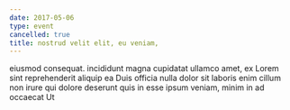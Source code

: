 ```yaml
---
date: 2017-05-06
type: event
cancelled: true
title: nostrud velit elit, eu veniam,
---
```

eiusmod consequat. incididunt magna cupidatat ullamco amet, ex Lorem sint reprehenderit aliquip ea Duis officia nulla dolor sit laboris enim cillum non irure qui dolore deserunt quis in esse ipsum veniam, minim in ad occaecat Ut